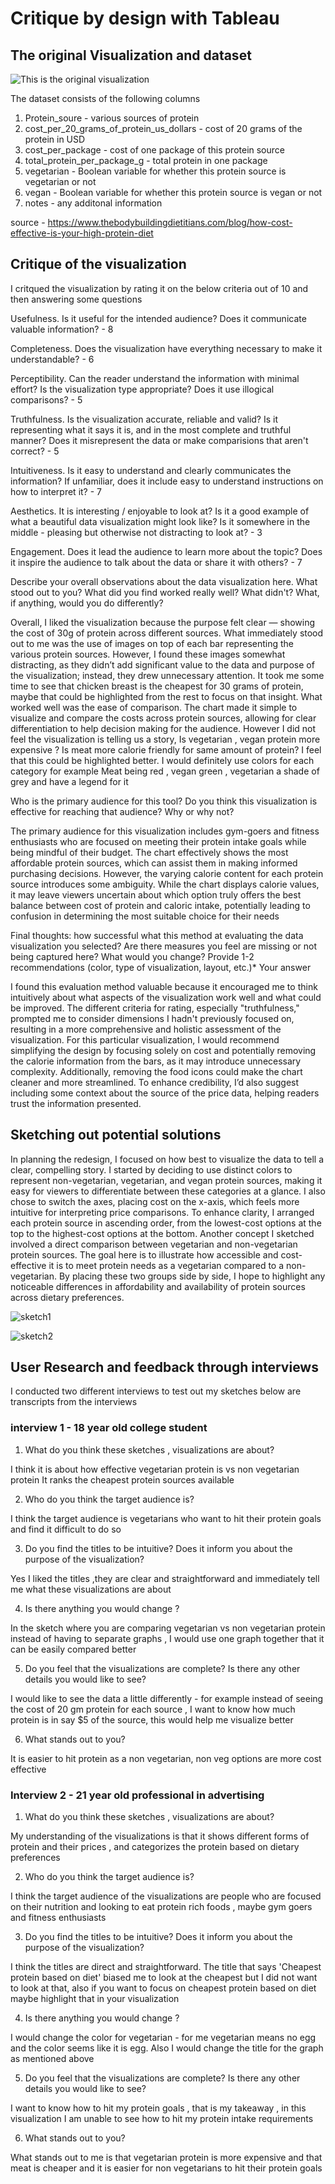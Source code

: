 # Critique by design with Tableau 

## The original Visualization and dataset 
![This is the original visualization](PROTEIN+COST.png)

The dataset consists of the following columns
1) Protein_soure - various sources of protein
2) cost_per_20_grams_of_protein_us_dollars - cost of 20 grams of the protein in USD
3) cost_per_package - cost of one package of this protein source
4) total_protein_per_package_g - total protein in one package
5) vegetarian - Boolean variable for whether this protein source is vegetarian or not
6) vegan - Boolean variable for whether this protein source is vegan or not
7) notes - any additonal information

source - https://www.thebodybuildingdietitians.com/blog/how-cost-effective-is-your-high-protein-diet

## Critique of the visualization
I critqued the visualization by rating it on the below criteria out of 10 and then answering some questions 

Usefulness.  Is it useful for the intended audience?  Does it communicate valuable information? - 8

Completeness.  Does the visualization have everything necessary to make it understandable? - 6

Perceptibility.  Can the reader understand the information with minimal effort? Is the visualization type appropriate?  Does it use illogical comparisons? - 5

Truthfulness.  Is the visualization accurate, reliable and valid?  Is it representing what it says it is, and in the most complete and truthful manner? Does it misrepresent the data or make comparisions that aren't correct? - 5

Intuitiveness.  Is it easy to understand and clearly communicates the information?  If unfamiliar, does it include easy to understand instructions on how to interpret it? - 7

Aesthetics.  It is interesting / enjoyable to look at?  Is it a good example of what a beautiful data visualization might look like?  Is it somewhere in the middle - pleasing but otherwise not distracting to look at? - 3

Engagement.  Does it lead the audience to learn more about the topic?  Does it inspire the audience to talk about the data or share it with others? - 7

Describe your overall observations about the data visualization here.  What stood out to you?  What did you find worked really well?  What didn't?  What, if anything, would you do differently? 

Overall, I liked the visualization because the purpose felt clear — showing the cost of 30g of protein across different sources. What immediately stood out to me was the use of images on top of each bar representing the various protein sources. However, I found these images somewhat distracting, as they didn’t add significant value to the data and purpose of the visualization; instead, they drew unnecessary attention. It took me some time to see that chicken breast is the cheapest for 30 grams of protein, maybe that could be highlighted from the rest to focus on that insight. What worked well was the ease of comparison. The chart made it simple to visualize and compare the costs across protein sources, allowing for clear differentiation to help decision making for the audience. However I did not feel the visualization is telling us a story, Is vegetarian , vegan protein more expensive ? Is meat more calorie friendly for same amount of protein? I feel that this could be highlighted better. I would definitely use colors for each category for example Meat being red , vegan green , vegetarian a shade of grey and have a legend for it


Who is the primary audience for this tool?  Do you think this visualization is effective for reaching that audience?  Why or why not?

The primary audience for this visualization includes gym-goers and fitness enthusiasts who are focused on meeting their protein intake goals while being mindful of their budget. The chart effectively shows the most affordable protein sources, which can assist them in making informed purchasing decisions. However, the varying calorie content for each protein source introduces some ambiguity. While the chart displays calorie values, it may leave viewers uncertain about which option truly offers the best balance between cost of protein and caloric intake, potentially leading to confusion in determining the most suitable choice for their needs


Final thoughts: how successful what this method at evaluating the data visualization you selected? Are there measures you feel are missing or not being captured here?  What would you change?  Provide 1-2 recommendations (color, type of visualization, layout, etc.)*
Your answer

I found this evaluation method valuable because it encouraged me to think intuitively about what aspects of the visualization work well and what could be improved. The different criteria for rating, especially "truthfulness," prompted me to consider dimensions I hadn't previously focused on, resulting in a more comprehensive and holistic assessment of the visualization. For this particular visualization, I would recommend simplifying the design by focusing solely on cost and potentially removing the calorie information from the bars, as it may introduce unnecessary complexity. Additionally, removing the food icons could make the chart cleaner and more streamlined. To enhance credibility, I’d also suggest including some context about the source of the price data, helping readers trust the information presented.

## Sketching out potential solutions 

In planning the redesign, I focused on how best to visualize the data to tell a clear, compelling story. I started by deciding to use distinct colors to represent non-vegetarian, vegetarian, and vegan protein sources, making it easy for viewers to differentiate between these categories at a glance. I also chose to switch the axes, placing cost on the x-axis, which feels more intuitive for interpreting price comparisons.
To enhance clarity, I arranged each protein source in ascending order, from the lowest-cost options at the top to the highest-cost options at the bottom. Another concept I sketched involved a direct comparison between vegetarian and non-vegetarian protein sources. The goal here is to illustrate how accessible and cost-effective it is to meet protein needs as a vegetarian compared to a non-vegetarian. By placing these two groups side by side, I hope to highlight any noticeable differences in affordability and availability of protein sources across dietary preferences.

![sketch1](protein_sketch1.jpg)

![sketch2](protein_sketch2.jpg)

## User Research and feedback through interviews

I conducted two different interviews to test out my sketches below are transcripts from the interviews

### interview 1 - 18 year old college student 

1) What do you think these sketches , visualizations are about?
   
I think it is about how effective vegetarian protein is vs non vegetarian protein
It ranks the cheapest protein sources available 

2) Who do you think the target audience is?
   
I think the target audience is vegetarians who want to hit their protein goals and find it difficult to do so 

3) Do you find the titles to be intuitive? Does it inform you about the purpose of the visualization?
   
Yes I liked the titles ,they are clear and straightforward and immediately tell me what these visualizations are about 

4) Is there anything you would change ?
   
In the sketch where you are comparing vegetarian vs non vegetarian protein instead of having to separate graphs  , I would use one graph together that it can be easily compared better

5) Do you feel that the visualizations are complete? Is there any other details you would like to see?
   
I would like to see the data a little differently - for example instead of seeing the cost of 20 gm protein for each source , I want to know how much protein is in say $5 of the source, this would help me visualize better 

6) What stands out to you?
   
It is easier to hit protein as a non vegetarian, non veg options are more cost effective 

### Interview 2 - 21 year old professional in advertising


1) What do you think these sketches , visualizations are about?

My understanding of the visualizations is that it shows different forms of protein and their prices , and categorizes the protein based on dietary preferences 

2) Who do you think the target audience is?

I think the target audience of the visualizations are people who are focused on their nutrition and looking to eat protein rich foods , maybe gym goers and fitness enthusiasts 

3) Do you find the titles to be intuitive? Does it inform you about the purpose of the visualization?

I think the titles are direct and straightforward. The title that says 'Cheapest protein based on diet' biased me to look at the cheapest but I did not want to look at that, also if you want to focus on cheapest protein based on diet maybe highlight that in your visualization 

4) Is there anything you would change ?

I would change the color for vegetarian - for me vegetarian means no egg and the color seems like it is egg. Also I would change the title for the graph as mentioned above

5) Do you feel that the visualizations are complete? Is there any other details you would like to see?

I want to know how to hit my protein goals , that is my takeaway , in this visualization I am unable to see how to hit my protein intake requirements 

6) What stands out to you?

What stands out to me is that vegetarian protein is more expensive and that meat is cheaper and it is easier for non vegetarians to hit their protein goals



